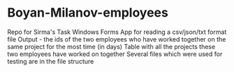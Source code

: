 # Boyan-Milanov-employees
Repo for Sirma's Task
Windows Forms App for reading a csv/json/txt format file
Output - the ids of the two employees who have worked together on the same project for the most time (in days)
Table with all the projects these two employees have worked on together
Several files which were used for testing are in the file structure
